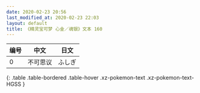 ```yaml
---
date: 2020-02-23 20:56
last_modified_at: 2020-02-23 22:03
layout: default
title: 《精灵宝可梦 心金／魂银》文本 160
---
```

| 编号 | 中文 | 日文 |
| ---- | ---- | ---- |
| 0 | 不可思议 | ふしぎ |
{: .table .table-bordered .table-hover .xz-pokemon-text .xz-pokemon-text-HGSS }